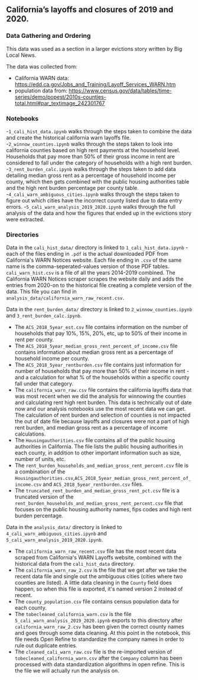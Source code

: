 ## California’s layoffs and closures of 2019 and 2020.

### Data Gathering and Ordering

This data was used as a section in a larger evictions story written by Big Local News. 

The data was collected from:
- California WARN data: https://edd.ca.gov/Jobs_and_Training/Layoff_Services_WARN.htm
- population data from: https://www.census.gov/data/tables/time-series/demo/popest/2010s-counties-total.html#par_textimage_242301767

### Notebooks

-`1_cali_hist_data.ipynb` walks through the steps taken to combine the data and create the historical california warn layoffs file.
-`2_winnow_counties.ipynb` walks through the steps taken to look into california counties based on high rent payments at the household level. Households that pay more than 50% of their gross income in rent are considered to fall under the category of households with a high rent burden. 
-`3_rent_burden_calc.ipynb` walks through the steps taken to add data detailing median gross rent as a percentage of household income per county, which then gets combined with the public housing authorities table and the high rent burden percentage per county table. 
-`4_cali_warn_ambiguous_cities.ipynb` walks through the steps taken to figure out which cities have the incorrect county listed due to data entry errors. 
-`5_cali_warn_analysis_2019_2020.ipynb` walks through the full analysis of the data and how the figures that ended up in the evictions story were extracted.

### Directories

Data in the `cali_hist_data/` directory is linked to `1_cali_hist_data.ipynb` - each of the files ending in `.pdf` is the actual downloaded PDF from California's WARN Notices website. Each file ending in `.csv` of the same name is the comma-seperated-values version of those PDF tables. `cali_warn_hist.csv` is a file of all the years 2014-2019 combined. The California WARN Notices scraper scrapes the website daily and adds the entries from 2020-on to the historical file creating a complete version of the data. This file you can find in `analysis_data/california_warn_raw_recent.csv`.

Data in the `rent_burden_data/` directory is linked to `2_winnow_counties.ipynb` and `3_rent_burden_calc.ipynb`.

- The `ACS_2018_5year_est.csv` file contains information on the number of households that pay 10%, 15%, 20%, etc, up to 50% of their income in rent per county.
- The `ACS_2018_5year_median_gross_rent_percent_of_income.csv` file contains information about median gross rent as a percentage of household income per county.
- The `ACS_2018_5year_rentburden.csv` file contains just information for number of households that pay more than 50% of their income in rent - and a calculation for what % of the households within a specific county fall under that category.
- The `california_warn_raw.csv` file contains the california layoffs data that was most recent when we did the analysis for winnowing the counties and calculating rent high rent burden. This data is technically out of date now and our analysis notebooks use the most recent data we can get. The calculation of rent burden and selection of counties is not impacted the out of date file because layoffs and closures were not a part of high rent burden, and median gross rent as a percentage of income calculations.
- The `Housingauthorities.csv` file contains all of the public housing authorities in California. The file lists the public housing authorities in each county, in addition to other important information such as size, number of units, etc.
- The `rent_burden_households_and_median_gross_rent_percent.csv` file is a combination of the `Housingauthorities.csv`,`ACS_2018_5year_median_gross_rent_percent_of_income.csv` and `ACS_2018_5year_rentburden.csv` files.
- The `truncated_rent_burden_and_median_gross_rent_pct.csv` file is a truncated version of the `rent_burden_households_and_median_gross_rent_percent.csv` file that focuses on the public housing authority names, fips codes and high rent burden percentage. 

Data in the `analysis_data/` directory is linked to `4_cali_warn_ambiguous_cities.ipynb` and `5_cali_warn_analysis_2019_2020.ipynb`.

- The `california_warn_raw_recent.csv` file has the most recent data scraped from California's WARN Layoffs website, combined with the historical data from the `cali_hist_data` directory.
- The `california_warn_raw_2.csv` is the file that we get after we take the recent data file and single out the ambiguous cities (cities where two counties are listed). A little data cleaning in the `County` field does happen, so when this file is exported, it's named version 2 instead of recent.
- The `county_population.csv` file contains census population data for each county.
- The `tobecleaned_california_warn.csv` is the file `5_cali_warn_analysis_2019_2020.ipynb` exports to this directory after `california_warn_raw_2.csv` has been given the correct county names and goes through some data cleaning. At this point in the notebook, this file needs Open Refine to standardize the company names in order to rule out duplicate entries.
- The `cleaned_cali_warn_raw.csv` file is the re-imported version of `tobecleaned_california_warn.csv` after the `Company` column has been processed with data standardization algorithms in open refine. This is the file we will actually run the analysis on. 


